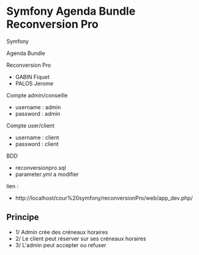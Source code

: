 Symfony Agenda Bundle Reconversion Pro
========================
Symfony 

Agenda Bundle 

Reconversion Pro


* GABIN Fiquet
* PALOS Jerome



Compte admin/conseille
* username : admin
* password : admin
	
Compte user/client
* username : client
* password : client
	
BDD
* reconversionpro.sql
* parameter.yml a modifier
	
lien : 	
* http://localhost/cour%20symfony/reconversionPro/web/app_dev.php/
	
	
	
	
## Principe

* 1/ Admin crée des créneaux horaires
* 2/ Le client peut réserver sur ses créneaux horaires
* 3/ L'admin peut accepter ou refuser

